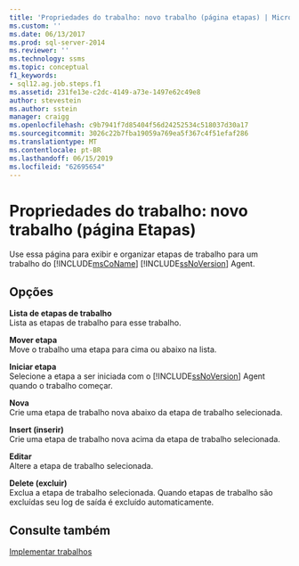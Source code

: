 ```yaml
---
title: 'Propriedades do trabalho: novo trabalho (página etapas) | Microsoft Docs'
ms.custom: ''
ms.date: 06/13/2017
ms.prod: sql-server-2014
ms.reviewer: ''
ms.technology: ssms
ms.topic: conceptual
f1_keywords:
- sql12.ag.job.steps.f1
ms.assetid: 231fe13e-c2dc-4149-a73e-1497e62c49e8
author: stevestein
ms.author: sstein
manager: craigg
ms.openlocfilehash: c9b7941f7d85404f56d24252534c518037d30a17
ms.sourcegitcommit: 3026c22b7fba19059a769ea5f367c4f51efaf286
ms.translationtype: MT
ms.contentlocale: pt-BR
ms.lasthandoff: 06/15/2019
ms.locfileid: "62695654"
---
```

# <a name="job-propertiesnew-job-steps-page"></a>Propriedades do trabalho: novo trabalho (página Etapas)
  Use essa página para exibir e organizar etapas de trabalho para um trabalho do [!INCLUDE[msCoName](../../includes/msconame-md.md)] [!INCLUDE[ssNoVersion](../../includes/ssnoversion-md.md)] Agent.  
  
## <a name="options"></a>Opções  
 **Lista de etapas de trabalho**  
 Lista as etapas de trabalho para esse trabalho.  
  
 **Mover etapa**  
 Move o trabalho uma etapa para cima ou abaixo na lista.  
  
 **Iniciar etapa**  
 Selecione a etapa a ser iniciada com o [!INCLUDE[ssNoVersion](../../includes/ssnoversion-md.md)] Agent quando o trabalho começar.  
  
 **Nova**  
 Crie uma etapa de trabalho nova abaixo da etapa de trabalho selecionada.  
  
 **Insert (inserir)**  
 Crie uma etapa de trabalho nova acima da etapa de trabalho selecionada.  
  
 **Editar**  
 Altere a etapa de trabalho selecionada.  
  
 **Delete (excluir)**  
 Exclua a etapa de trabalho selecionada. Quando etapas de trabalho são excluídas seu log de saída é excluído automaticamente.  
  
## <a name="see-also"></a>Consulte também  
 [Implementar trabalhos](implement-jobs.md)  
  
  
